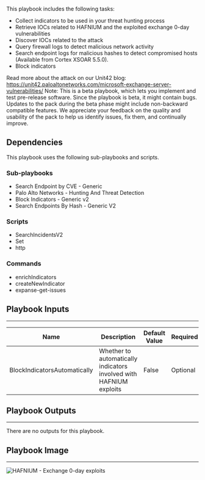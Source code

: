 This playbook includes the following tasks:

- Collect indicators to be used in your threat hunting process
- Retrieve IOCs related to HAFNIUM and the exploited exchange 0-day vulnerabilities
- Discover IOCs related to the attack
- Query firewall logs to detect malicious network activity
- Search endpoint logs for malicious hashes to detect compromised hosts (Available from Cortex XSOAR 5.5.0).
- Block indicators

Read more about the attack on our Unit42 blog: https://unit42.paloaltonetworks.com/microsoft-exchange-server-vulnerabilities/
Note: This is a beta playbook, which lets you implement and test pre-release software. Since the playbook is beta, it might contain bugs. Updates to the pack during the beta phase might include non-backward compatible features. We appreciate your feedback on the quality and usability of the pack to help us identify issues, fix them, and continually improve.

## Dependencies
This playbook uses the following sub-playbooks and scripts.

### Sub-playbooks
* Search Endpoint by CVE - Generic
* Palo Alto Networks - Hunting And Threat Detection
* Block Indicators - Generic v2
* Search Endpoints By Hash - Generic V2


### Scripts
* SearchIncidentsV2
* Set
* http

### Commands
* enrichIndicators
* createNewIndicator
* expanse-get-issues

## Playbook Inputs
---

| **Name** | **Description** | **Default Value** | **Required** |
| --- | --- | --- | --- |
| BlockIndicatorsAutomatically | Whether to automatically indicators involved with HAFNIUM exploits | False | Optional |

## Playbook Outputs
---
There are no outputs for this playbook.

## Playbook Image
---
![HAFNIUM - Exchange 0-day exploits](https://raw.githubusercontent.com/cvescan/cvescan/93cb7eba5c06e0803d36a829bfcf5c48b9b15424/Packs/MajorBreachesInvestigationandResponse/doc_files/HAFNIUM_-_Exchange_0-day_exploits_6.png)